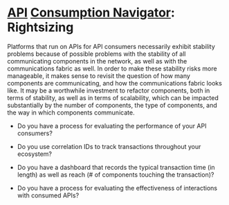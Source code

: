 # [API](../../) [Consumption Navigator](../): Rightsizing

Platforms that run on APIs for API consumers necessarily exhibit stability problems because of possible problems with the stability of all communicating components in the network, as well as with the communications fabric as well. In order to make these stability risks more manageable, it makes sense to revisit the question of how many components are communicating, and how the communications fabric looks like. It may be a worthwhile investment to refactor components, both in terms of stability, as well as in terms of scalability, which can be impacted substantially by the number of components, the type of components, and the way in which components communicate.

* Do you have a process for evaluating the performance of your API consumers?
  
* Do you use correlation IDs to track transactions throughout your ecosystem?
  
* Do you have a dashboard that records the typical transaction time (in length) as well as reach (# of components touching the transaction)?
  
* Do you have a process for evaluating the effectiveness of interactions with consumed APIs?
